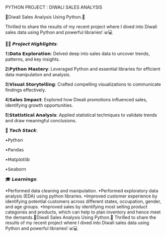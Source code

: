 PYTHON PROJECT : DIWALI SALES ANALYSIS

🚀Diwali Sales Analysis Using Python.🚀

Thrilled to share the results of my recent project where I dived into Diwali sales data using Python and powerful libraries! 📊💻

🕵️‍♂️ 𝙋𝙧𝙤𝙟𝙚𝙘𝙩 𝙃𝙞𝙜𝙝𝙡𝙞𝙜𝙝𝙩𝙨:

𝟏)𝗗𝗮𝘁𝗮 𝗘𝘅𝗽𝗹𝗼𝗿𝗮𝘁𝗶𝗼𝗻: Delved deep into sales data to uncover trends, patterns, and key insights.

𝟐)𝗣𝘆𝘁𝗵𝗼𝗻 𝗠𝗮𝘀𝘁𝗲𝗿𝘆: Leveraged Python and essential libraries for efficient data manipulation and analysis.

𝟑)𝗩𝗶𝘀𝘂𝗮𝗹 𝗦𝘁𝗼𝗿𝘆𝘁𝗲𝗹𝗹𝗶𝗻𝗴: Crafted compelling visualizations to communicate findings effectively.

𝟒)𝗦𝗮𝗹𝗲𝘀 𝗜𝗺𝗽𝗮𝗰𝘁: Explored how Diwali promotions influenced sales, identifying growth opportunities.

𝟓)𝗦𝘁𝗮𝘁𝗶𝘀𝘁𝗶𝗰𝗮𝗹 𝗔𝗻𝗮𝗹𝘆𝘀𝗶𝘀: Applied statistical techniques to validate trends and draw meaningful conclusions.

🔧 𝙏𝙚𝙘𝙝 𝙎𝙩𝙖𝙘𝙠:

•𝖯𝗒𝗍𝗁𝗈𝗇

•𝖯𝖺𝗇𝖽𝖺𝗌

•𝖬𝖺𝗍𝗉𝗅𝗈𝗍𝗅𝗂𝖻

•𝖲𝖾𝖺𝖻𝗈𝗋𝗇

🎓 𝙇𝙚𝙖𝙧𝙣𝙞𝙣𝙜𝙨:

•Performed data cleaning and manipulation.
•Performed exploratory data analysis (EDA) using python libraries.
•Improved customer experience by identifying potential customers across different states, occupation, gender, and age groups.
•Improved sales by identifying most selling product categories and products, which can help to plan inventory and hence meet the demands.🚀Diwali Sales Analysis Using Python.🚀 Thrilled to share the results of my recent project where I dived into Diwali sales data using Python and powerful libraries! 📊💻 

